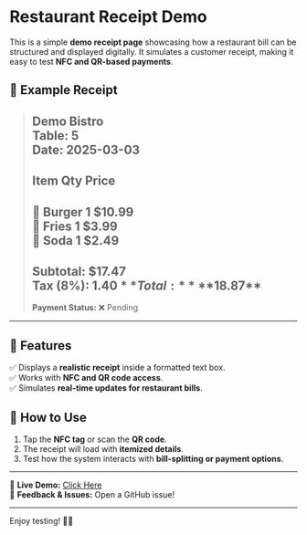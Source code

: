 # Restaurant Receipt Demo

This is a simple **demo receipt page** showcasing how a restaurant bill can be structured and displayed digitally. It simulates a customer receipt, making it easy to test **NFC and QR-based payments**.

## 📄 Example Receipt

> **Demo Bistro**  
> **Table:** 5  
> **Date:** 2025-03-03  
> -----------------------------------  
> **Item**            **Qty**  **Price**  
> -----------------------------------  
> 🍔 Burger             1      $10.99  
> 🍟 Fries              1      $3.99  
> 🥤 Soda               1      $2.49  
> -----------------------------------  
> **Subtotal:**               $17.47  
> **Tax (8%):**              $1.40  
> **Total:**                   **$18.87**  
> -----------------------------------  
> **Payment Status:**  ❌ Pending  

---

## 🎯 Features
✅ Displays a **realistic receipt** inside a formatted text box.  
✅ Works with **NFC and QR code access**.  
✅ Simulates **real-time updates for restaurant bills**.

## 🚀 How to Use
1. Tap the **NFC tag** or scan the **QR code**.
2. The receipt will load with **itemized details**.
3. Test how the system interacts with **bill-splitting or payment options**.

---

🔗 **Live Demo:** [Click Here](https://edspresso.github.io/restaurant_receipt_demo/)  
💬 **Feedback & Issues:** Open a GitHub issue!

---

Enjoy testing! 🧾✨
